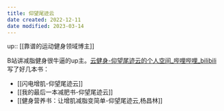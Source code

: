 ```yaml
---
title: 仰望尾迹云
date created: 2022-12-11
date modified: 2023-03-14
---
```


up:: [[靠谱的运动健身领域博主]]

B站讲减脂健身很牛逼的up主。[云健身-仰望尾迹云的个人空间_哔哩哔哩_bilibili](https://space.bilibili.com/1879203169)  
写了好几本书：

- [[闪电增肌-仰望尾迹云]]
- [[我的最后一本减肥书-仰望尾迹云]]
- [[健身营养书：让增肌减脂变简单-仰望尾迹云,杨昌林]]

